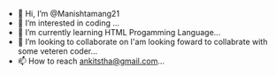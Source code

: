 - 👋 Hi, I’m @Manishtamang21
- 👀 I’m interested in coding ...
- 🌱 I’m currently learning HTML Progamming Language...
- 💞️ I’m looking to collaborate on I'am looking foward to collabrate with some veteren coder...
- 📫 How to reach ankitstha@gmail.com...

<!---
Manishtamang21/Manishtamang21 is a ✨ special ✨ repository because its `README.md` (this file) appears on your GitHub profile.
You can click the Preview link to take a look at your changes.
--->
